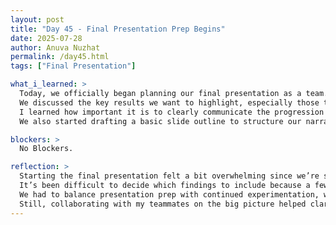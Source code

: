 ```yaml
---
layout: post  
title: "Day 45 - Final Presentation Prep Begins"  
date: 2025-07-28
author: Anuva Nuzhat  
permalink: /day45.html  
tags: ["Final Presentation"]  

what_i_learned: >  
  Today, we officially began planning our final presentation as a team.  
  We discussed the key results we want to highlight, especially those tied to our most recent experiments.  
  I learned how important it is to clearly communicate the progression of our project and justify our design decisions.  
  We also started drafting a basic slide outline to structure our narrative around challenges, methods, and results.

blockers: >  
  No Blockers.

reflection: >  
  Starting the final presentation felt a bit overwhelming since we’re still wrapping up some of our experiments.  
  It’s been difficult to decide which findings to include because a few metrics are still in progress.  
  We had to balance presentation prep with continued experimentation, which made everything feel rushed.  
  Still, collaborating with my teammates on the big picture helped clarify what we’ve achieved so far and what’s left to polish.
---
```

